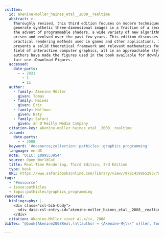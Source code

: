 ```yaml
---
cslItem:
  id: akenine-moller_haines_etal__2008__realtime
  abstract: >-
    Thoroughly revised, this third edition focuses on modern techniques used to
    generate synthetic three-dimensional images in a fraction of a second. With
    the advent of programmable shaders, a wide variety of new algorithms have
    arisen and evolved over the past few years. This edition discusses current,
    practical rendering methods used in games and other applications. It also
    presents a solid theoretical framework and relevant mathematics for the
    field of interactive computer graphics, all in an approachable style. The
    authors have made the figures used in the book available for download for
    fair use.:Download Figures.
  accessed:
    date-parts:
      - - 2021
        - 1
        - 11
  author:
    - family: Akenine-Möller
      given: Tomas
    - family: Haines
      given: Eric
    - family: Hoffman
      given: Naty
    - family: Safari
      given: an O'Reilly Media Company
  citation-key: akenine-moller_haines_etal__2008__realtime
  issued:
    date-parts:
      - - 2008
  keyword: '#nosource;collection::pathicles::graphics_programming'
  language: en-US
  note: 'OCLC: 1099553954'
  source: Open WorldCat
  title: Real-Time Rendering, Third Edition, 3rd Edition
  type: book
  URL: https://www.safaribooksonline.com/library/view//9781439865293/?ar
tags:
  - '#nosource'
  - issue:pathicles
  - topic:pathicles/graphics_programming
rendered:
  bibliography: |-
    <div class="csl-bib-body">
      <div data-csl-entry-id="akenine-moller_haines_etal__2008__realtime" class="csl-entry">Akenine-Möller, T. <i>et al.</i> 2008 <i>Real-Time Rendering, Third Edition, 3rd Edition</i>. Available at: https://www.safaribooksonline.com/library/view//9781439865293/?ar (Accessed: January 11, 2021).</div>
    </div>
  citation: Akenine-Möller <i>et al.</i>, 2008
bibTex: "@book{Akenine2008Real,\n\tauthor = {Akenine-M{\\\" o}ller, Tomas and Haines, Eric and Hoffman, Naty and Safari, an O'Reilly Media Company},\n\tyear = {2008},\n\tnote = {OCLC: 1099553954},\n\ttitle = {Real-{Time} {Rendering}, {Third} {Edition}, 3rd {Edition}},\n\thowpublished = {https://www.safaribooksonline.com/library/view//9781439865293/?ar},\n}\n\n"

---
```

